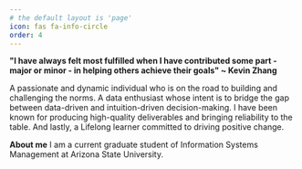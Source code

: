 ```yaml
---
# the default layout is 'page'
icon: fas fa-info-circle
order: 4
---
```


**"I have always felt most fulfilled when I have contributed some part - major or minor - in helping others achieve their goals" ~ Kevin Zhang**


A passionate and dynamic individual who is on the road to building and challenging the norms. A data enthusiast whose intent is to bridge the gap between data-driven and intuition-driven decision-making. I have been known for producing high-quality deliverables and bringing reliability to the table. And lastly, a Lifelong learner committed to driving positive change.

**About me**
I am a current graduate student of Information Systems Management at Arizona State University. 




